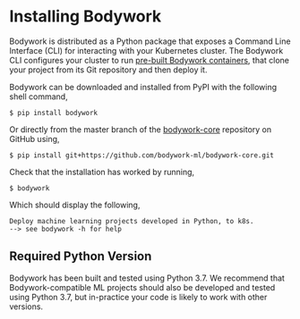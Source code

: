 # Installing Bodywork

Bodywork is distributed as a Python package that exposes a Command Line Interface (CLI) for interacting with your Kubernetes cluster. The Bodywork CLI configures your cluster to run [pre-built Bodywork containers](https://hub.docker.com/repository/docker/bodyworkml/bodywork-core), that clone your project from its Git repository and then deploy it.

Bodywork can be downloaded and installed from PyPI with the following shell command,

```shell
$ pip install bodywork
```

Or directly from the master branch of the [bodywork-core](https://github.com/bodywork-ml/bodywork-core) repository on GitHub using,

```shell
$ pip install git+https://github.com/bodywork-ml/bodywork-core.git
```

Check that the installation has worked by running,

```shell
$ bodywork
```

Which should display the following,

```text
Deploy machine learning projects developed in Python, to k8s.
--> see bodywork -h for help
```

## Required Python Version

Bodywork has been built and tested using Python 3.7. We recommend that Bodywork-compatible ML projects should also be developed and tested using Python 3.7, but in-practice your code is likely to work with other versions.
